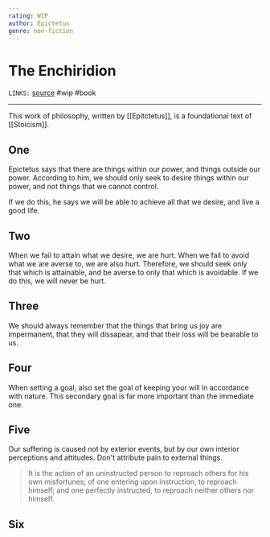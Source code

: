 ```yaml
---
rating: WIP
author: Epictetus
genre: non-fiction
---
```

# The Enchiridion
`LINKS:` [source](http://www.gutenberg.org/files/45109/45109-0.txt)
#wip #book

---
This work of philosophy, written by [[Epitctetus]], is a foundational text of [[Stoicism]]. 

## One
Epictetus says that there are things within our power, and things outside our power. According to him, we should only seek to desire things within our power, and not things that we cannot control. 

If we do this, he says we will be able to achieve all that we desire, and live a good life.

## Two
When we fail to attain what we desire, we are hurt. When we fail to avoid what we are averse to, we are also hurt. Therefore, we should seek only that which is attainable, and be averse to only that which is avoidable. If we do this, we will never be hurt.

## Three
We should always remember that the things that bring us joy are impermanent, that they will dissapear, and that their loss will be bearable to us.

## Four
When setting a goal, also set the goal of keeping your will in accordance with nature. This secondary goal is far more important than the immediate one.

## Five
Our suffering is caused not by exterior events, but by our own interior perceptions and attitudes. Don't attribute pain to external things. 

> It is the action of an uninstructed person to reproach others for his own misfortunes; of one entering upon instruction, to reproach himself; and one perfectly instructed, to reproach neither others nor himself.

## Six